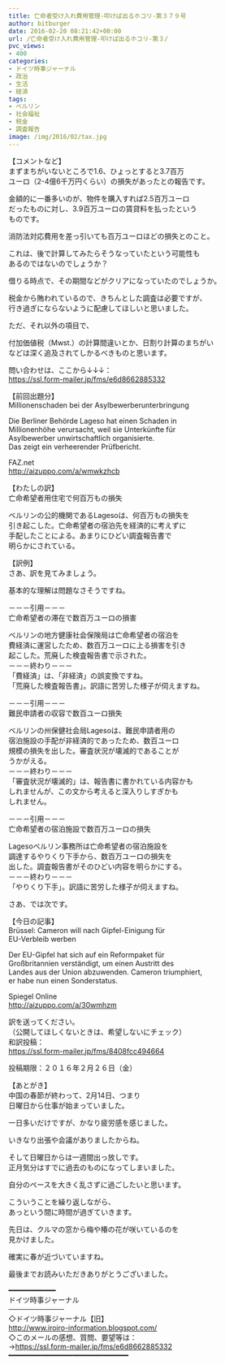 ```yaml
---
title: 亡命者受け入れ費用管理-叩けば出るホコリ-第３７９号
author: bitburger
date: 2016-02-20 08:21:42+00:00
url: /亡命者受け入れ費用管理-叩けば出るホコリ-第３/
pvc_views:
- 400
categories:
- ドイツ時事ジャーナル
- 政治
- 生活
- 経済
tags:
- ベルリン
- 社会福祉
- 税金
- 調査報告
image: /img/2016/02/tax.jpg
---
```

【コメントなど】  
まずまちがいないところで1.6、ひょっとすると3.7百万  
ユーロ（2-4億6千万円くらい）の損失があったとの報告です。  
  
金額的に一番多いのが、物件を購入すれば2.5百万ユーロ  
だったものに対し、3.9百万ユーロの賃貸料を払ったという  
ものです。  
  
消防法対応費用を差っ引いても百万ユーロほどの損失とのこと。  
  
これは、後で計算してみたらそうなっていたという可能性も  
あるのではないのでしょうか？  
  
借りる時点で、その期間などがクリアになっていたのでしょうか。  
  
税金から賄われているので、きちんとした調査は必要ですが、  
行き過ぎにならないように配慮してほしいと思いました。  
  
ただ、それ以外の項目で、  
  
付加価値税（Mwst.）の計算間違いとか、日割り計算のまちがい  
などは深く追及されてしかるべきものと思います。  
  
  
問い合わせは、ここから↓↓↓：  
<https://ssl.form-mailer.jp/fms/e6d8662885332>  
  
  
【前回出題分】  
Millionenschaden bei der Asylbewerberunterbringung  
  
Die Berliner Behörde Lageso hat einen Schaden in  
Millionenhöhe verursacht, weil sie Unterkünfte für  
Asylbewerber unwirtschaftlich organisierte.  
Das zeigt ein verheerender Prüfbericht.  
  
FAZ.net  
<http://aizuppo.com/a/wmwkzhcb>  
  
【わたしの訳】  
亡命希望者用住宅で何百万もの損失  
  
ベルリンの公的機関であるLagesoは、何百万もの損失を  
引き起こした。亡命希望者の宿泊先を経済的に考えずに  
手配したことによる。あまりにひどい調査報告書で  
明らかにされている。  
  
  
【訳例】  
さあ、訳を見てみましょう。  
  
基本的な理解は問題なさそうですね。  
  
－－－引用－－－  
亡命希望者の滞在で数百万ユーロの損害  
  
ベルリンの地方健康社会保険局は亡命希望者の宿泊を  
費経済に運営したため、数百万ユーロに上る損害を引き  
起こした。荒廃した検査報告書で示された。  
－－－終わり－－－  
「費経済」は、「非経済」の誤変換ですね。  
「荒廃した検査報告書」。訳語に苦労した様子が伺えますね。  
  
－－－引用－－－  
難民申請者の収容で数百ユーロ損失  
  
ベルリンの州保健社会局Lagesoは、難民申請者用の  
宿泊施設の手配が非経済的であったため、数百ユーロ  
規模の損失を出した。審査状況が壊滅的であることが  
うかがえる。  
－－－終わり－－－  
「審査状況が壊滅的」は、報告書に書かれている内容かも  
しれませんが、この文から考えると深入りしすぎかも  
しれません。  
  
－－－引用－－－  
亡命希望者の宿泊施設で数百万ユーロの損失  
  
Lagesoベルリン事務所は亡命希望者の宿泊施設を  
調達するやりくり下手から、数百万ユーロの損失を  
出した。調査報告書がそのひどい内容を明らかにする。  
－－－終わり－－－  
「やりくり下手」。訳語に苦労した様子が伺えますね。  
  
さあ、では次です。  
  
【今日の記事】  
Brüssel: Cameron will nach Gipfel-Einigung für  
EU-Verbleib werben  
  
Der EU-Gipfel hat sich auf ein Reformpaket für  
Großbritannien verständigt, um einen Austritt des  
Landes aus der Union abzuwenden. Cameron triumphiert,  
er habe nun einen Sonderstatus.  
  
Spiegel Online  
<http://aizuppo.com/a/30wmhzm>  
  
訳を送ってください。  
（公開してほしくないときは、希望しないにチェック）  
和訳投稿：  
 <https://ssl.form-mailer.jp/fms/8408fcc494664>  
  
投稿期限：２０１６年２月２６日（金）  
  
【あとがき】  
中国の春節が終わって、2月14日、つまり  
日曜日から仕事が始まっていました。  
  
一日多いだけですが、かなり疲労感を感じました。  
  
いきなり出張や会議がありましたからね。  
  
そして日曜日からは一週間出っ放しです。  
正月気分はすでに過去のものになってしまいました。  
  
自分のペースを大きく乱さずに過ごしたいと思います。  
  
こういうことを繰り返しながら、  
あっという間に時間が過ぎていきます。  
  
先日は、クルマの窓から梅や椿の花が咲いているのを  
見かけました。  
  
確実に春が近づいていますね。  
  
  
  
最後までお読みいただきありがとうございました。  
  
  
━━━━━━━━━━━  
ドイツ時事ジャーナル  
───────────  
◇ドイツ時事ジャーナル【旧】  
<http://www.iroiro-information.blogspot.com/>  
◇このメールの感想、質問、要望等は：  
-><https://ssl.form-mailer.jp/fms/e6d8662885332>  
━━━━━━━━━━━━━━━━━━━━━━━━━━━━